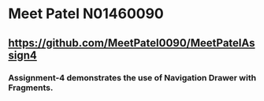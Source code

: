 # Meet Patel N01460090

## https://github.com/MeetPatel0090/MeetPatelAssign4

### Assignment-4 demonstrates the use of Navigation Drawer with Fragments.